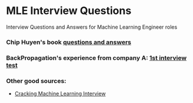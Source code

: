 # MLE Interview Questions
Interview Questions and Answers for Machine Learning Engineer roles

### Chip Huyen's book [questions and answers](ml-interviews-book/ml-interviews-book.md)

### BackPropagation's experience from company A: [1st interview test](https://github.com/backpropagation64/mle-interview-questions/blob/main/Company_A_Questions.md)

### Other good sources:
* [Cracking Machine Learning Interview](https://github.com/shafaypro/CrackingMachineLearningInterview) 
